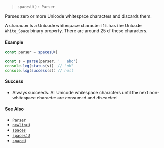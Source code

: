 <!--
 Copyright (c) 2020 Thomas J. Otterson
 
 This software is released under the MIT License.
 https://opensource.org/licenses/MIT
-->

> `spacesU(): Parser`

Parses zero or more Unicode whitespace characters and discards them.

A character is a Unicode whitespace character if it has the Unicode `White_Space` binary property. There are around 25 of these characters.

#### Example

```javascript
const parser = spacesU()

const s = parse(parser, '   abc')
console.log(status(s))  // "ok"
console.log(success(s)) // null
```

#### Success

* Always succeeds. All Unicode whitespace characters until the next non-whitespace character are consumed and discarded.

#### See Also

* [`Parser`](../types/parser.md)
* [`newlineU`](newlineu.md)
* [`spaces`](spaces.md)
* [`spaces1U`](spaces1u.md)
* [`spaceU`](spaceu.md)
